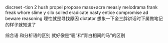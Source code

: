 discreet -tion 2
hush
propel propose
mass+acre
measly
melodrama
frank freak
whore
slime y
silo soiled
eradicate
nasty
entice
compromise
ad<verse>
beware
reasoning 理性就是寻找原因
dictator 想象一下金三胖讲话时下属做笔记的样子就知道了

综合语 和分析语的区别
就好像是“骢”和“青白相间的马”的区别